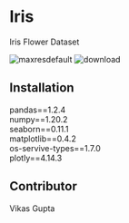 # Iris
Iris Flower Dataset  

![maxresdefault](https://user-images.githubusercontent.com/20630950/119269830-50c09480-bc17-11eb-89de-9c4b72c90c02.jpg)
![download](https://user-images.githubusercontent.com/20630950/119269838-5918cf80-bc17-11eb-869d-9e5743affa0b.jpg)

## Installation
pandas==1.2.4  
numpy==1.20.2  
seaborn==0.11.1  
matplotlib==0.4.2  
os-servive-types==1.7.0  
plotly==4.14.3  

## Contributor  
Vikas Gupta
